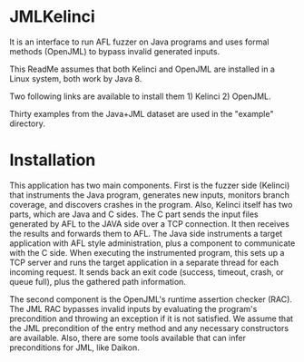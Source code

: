# JMLKelinci

It is an interface to run AFL fuzzer on Java programs and uses formal methods (OpenJML) to bypass invalid generated inputs. 

This ReadMe assumes that both Kelinci and OpenJML are installed in a Linux system, both work by Java 8.

Two following links are available to install them  1) Kelinci 2) OpenJML.

Thirty examples from the Java+JML dataset are used in the "example" directory.


# Installation

This application has two main components. First is the fuzzer side (Kelinci) that instruments the Java program, generates new inputs, monitors branch coverage, and discovers crashes in the program. Also, Kelinci itself has two parts, which are Java and C sides. The C part sends the input files generated by AFL to the JAVA side over a TCP connection. It then receives the results and forwards them to AFL. The Java side instruments a target application with AFL style administration, plus a component to communicate with the C side. When executing the instrumented program, this sets up a TCP server and runs the target application in a separate thread for each incoming request. It sends back an exit code (success, timeout, crash, or queue full), plus the gathered path information.

The second component is the OpenJML's runtime assertion checker (RAC). The JML RAC bypasses invalid inputs by evaluating the program's precondition and throwing an exception if it is not satisfied. We assume that the JML precondition of the entry method and any necessary constructors are available. Also, there are some tools available that can infer preconditions for JML, like Daikon.



